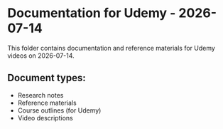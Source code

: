 # Documentation for Udemy - 2026-07-14

This folder contains documentation and reference materials for Udemy videos on 2026-07-14.

## Document types:
- Research notes
- Reference materials
- Course outlines (for Udemy)
- Video descriptions
